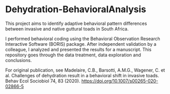 # Dehydration-BehavioralAnalysis

This project aims to identify adaptive behavioral pattern differences between invasive and native guttural toads in South Africa. 

I performed behavioral coding using the Behavioral Observation Research Interactive Software (BORIS) package. After independent validation by a colleague, I analyzed and presented the results for a manuscript. This repository goes through the data treatment, data exploration and conclusions.

For original publication, see Madelaire, C.B., Barsotti, A.M.G., Wagener, C. et al. Challenges of dehydration result in a behavioral shift in invasive toads. Behav Ecol Sociobiol 74, 83 (2020). https://doi.org/10.1007/s00265-020-02866-5
